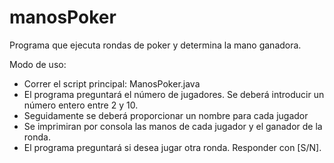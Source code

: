 # manosPoker
 Programa que ejecuta rondas de poker y determina la mano ganadora.
 
 Modo de uso:
 - Correr el script principal: ManosPoker.java
 - El programa preguntará el número de jugadores. Se deberá introducir un número entero entre 2 y 10.
 - Seguidamente se deberá proporcionar un nombre para cada jugador
 - Se imprimiran por consola las manos de cada jugador y el ganador de la ronda.
 - El programa preguntará si desea jugar otra ronda. Responder con [S/N].
